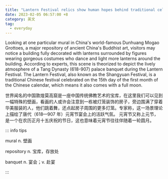 ```yaml
---
title: "Lantern Festival relics show human hopes behind traditional celebration"
date: 2023-02-05 06:57:00 +8
category: 英文
tag:
  - everyday
---
```


Looking at one particular mural in China's world-famous Dunhuang Mogao Grottoes, a major repository of ancient China's Buddhist art, visitors may notice a building fully decorated with lanterns surrounded by figures wearing gorgeous costumes who dance and light more lanterns around the building. According to experts, this scene is theorized to depict the lively atmosphere of a Tang Dynasty (618-907) palace banquet during the Lantern Festival. The Lantern Festival, also known as the Shangyuan Festival, is a traditional Chinese festival celebrated on the 15th day of the first month of the Chinese calendar, which means it also comes with a full moon.

世界闻名的中国敦煌莫高窟是一座中国传统佛教艺术的宝库，在这里我们可以见到一幅特殊的壁画，看画的人或许会注意到一栋被灯笼装饰的房子，旁边围满了穿着华美服装的人，他们跳着舞，还点起房子周围的更多灯笼。专家称，这一场景理论上描绘了唐代（618—907 年）元宵节宴会上的活跃气氛。 元宵节又称上元节，是一个在农历正月十五庆祝的节日，这也意味着元宵节往往伴随着一轮圆月。

::: info tips

mural n. 壁画

repository n. 宝库，存放处

banquet n. 宴会；v. 赴宴

:::
